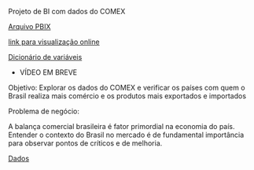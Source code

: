 Projeto de BI com dados do COMEX

[Arquivo PBIX](https://1drv.ms/u/s!AmOCIYdVhZGmhPZyrx0vw_GlznIVzA?e=3G32Rb)

[link para visualização online](https://app.powerbi.com/view?r=eyJrIjoiNWI4ZDlkYzktYjg3OC00MTk4LTg0Y2YtYTQwZmYzM2Q3NDg4IiwidCI6Ijk5N2I2Y2U2LTFlNTktNDJhNC1hNWMwLWNjZDQ0MmMwYmZmNSJ9)

[Dicionário de variáveis](https://github.com/camilamaestrelli/MBA_Data-Science/blob/main/Projects/Data%20Analytics/dicvariaveis_econ_comex.xlsx)

- VÍDEO EM BREVE



Objetivo: Explorar os dados do COMEX e verificar os países com quem o Brasil realiza mais comércio e os produtos mais exportados e importados

Problema de negócio:

A balança comercial brasileira é fator primordial na economia do país. Entender o contexto do Brasil no mercado é de fundamental importância para observar pontos de críticos e de melhoria.


[Dados](https://www.gov.br/mdic/pt-br/assuntos/comercio-exterior/estatisticas/base-de-dados-bruta)


